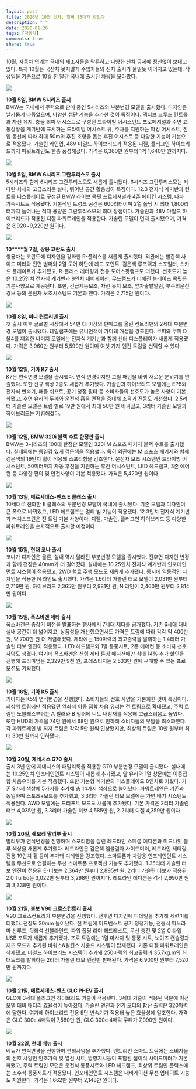 ```yaml
---
layout: post
title: 2020년 10월 신차, 벌써 15대가 넘었다
description: " "
date: 2020-01-26
tags: [자동차]
comments: true
share: true
---
```



10월, 자동차 업계는 국내외 제조사들을 막론하고 다양한 신차 공세에 정신없이 보내고 있다. 특히 10월은 국산차 못지않게 수입차들의 신차 출시가 물밀듯 이어지고 있는데, 작성일을 기준으로 10월 한 달간 국내에 출시된 차량을 모아봤다.

[![](https://post-phinf.pstatic.net/MjAyMDEwMjFfMjMx/MDAxNjAzMjY4NTM5NTQ3.yeedIu7bvOaXmeN5IwE9SvPRX76j0l1ExYIy0cNAX-Ig.fuX1RBXsYqAfDJF4c8D_gV8-Lmjx7UnQK5ztNJAVKdQg.JPEG/P90402936_highRes_bmw-korea-to-release_copy.jpg?type=w1200)](https://post.naver.com/viewer/postView.nhn?volumeNo=29762571&memberNo=3251907#)

**10월 5일, BMW 5시리즈 출시**  
BMW는 국내에서 주력으로 판매 중인 5시리즈의 부분변경 모델을 출시했다. 디자인은 날카롭게 다듬었으며, 다양한 첨단 기능을 추가한 것이 특징이다. 액티브 크루즈 컨트롤과 차선 유지, 충돌 회피 어시스트로 구성된 드라이빙 어시스턴트 프로페셔널과 주변 교통상황을 계기반에 표시하는 드라이빙 어시스트 뷰, 주차를 지원하는 파킹 어시스트, 진입 동선에 따라 최대 50m의 후진 조향을 돕는 후진 어시스트 등 다양한 기능이 기본으로 적용됐다. 가솔린 라인업, 48V 마일드 하이브리드가 적용된 디젤, 플러그인 하이브리드까지 파워트레인도 한층 풍성해졌다. 가격은 6,360만 원부터 1억 1,640만 원까지다.

[![](https://post-phinf.pstatic.net/MjAyMDEwMjFfMjUz/MDAxNjAzMjY4NTQ3NjEw.sJjBZndYZytXbOMV-dZj6p7rKpsma4rjKfBUFZ_Jq40g.kVKEjE_cUCOxiwlx7stZsJaFFBB6voE33yXg_nETlBsg.JPEG/P90402941_highRes_bmw-korea-to-release_copy.jpg?type=w1200)](https://post.naver.com/viewer/postView.nhn?volumeNo=29762571&memberNo=3251907#)

**10월 5일, BMW 6시리즈 그란투리스모 출시**  
5시리즈와 함께 6시리즈 그란투리스모도 새롭게 출시됐다. 6시리즈 그란투리스모는 커다란 차체와 고급스러운 실내, 뛰어난 공간 활용성이 특징이다. 12.3 전자식 계기반과 컨트롤 디스플레이로 구성된 BMW 라이브 콕핏 프로페셔널과 4존 에어컨 시스템, 나파 가죽시트도 적용됐다. 기본적인 트렁크 공간은 600리터이며 2열 폴딩 시 최대 1,800리터까지 늘어나는 적재 용량은 그란투리스모의 최대 장점이다. 가솔린과 48V 마일드 하이브리드가 적용된 디젤 파워트레인을 적용한다. 가솔린 모델이 먼저 출시됐으며, 가격은 8,920~9,220만 원이다.

[![](https://post-phinf.pstatic.net/MjAyMDEwMjFfMjUx/MDAxNjAzMjY4NTU4NDA4.wzPJw7rnHgG--Fpa6qwZuUEvKolQZ-62m5y0SVLwk_Qg.1w0-DlszTSpdCkpWwVt6tyi-HoJC4i_E16Xhrr0UAL8g.JPEG/%EC%BD%94%EB%9E%80%EB%8F%84_R-Plus_copy.jpg?type=w1200)](https://post.naver.com/viewer/postView.nhn?volumeNo=29762571&memberNo=3251907#)

**10****월** **7****일****,** **쌍용 코란도 출시**  
쌍용차는 코란도에 디자인을 강화한 R-플러스를 새롭게 출시했다. 외관에는 빨간색 사이드 미러와 전면 범퍼와 2열 도어 하단에 레드 포인트,  검은색 루프랙과 스포일러, 스키드 플레이트가 추가됐고, R-플러스 레터링과 전용 도어스팟램프도 더했다. 선호도가 높은 10.25인치 전자식 계기반과 9인치 내비게이션, 무드램프가 더해진 블레이즈 콕핏은 기본사양으로 제공된다. 또한, 긴급제동보조,  차선 유지 보조, 앞차출발알림,  부주의운전경보 등의 운전자 보조시스템도 기본화 했다.  가격은 2,715만 원이다.

[![](https://post-phinf.pstatic.net/MjAyMDEwMjFfMTQw/MDAxNjAzMjY4NjExMjk2.KJyPrrCVr6a4oSHVqkIniGkYZkDVV5mkFLZp8zJh8nwg.1iMBzlgSxLlpeb_K-epzMQs_R3zusbe8mpwrMvgsts4g.JPEG/%EC%82%AC%EC%A7%841-MINI_%EC%BD%94%EB%A6%AC%EC%95%84_%EB%89%B4_MINI_%EC%BB%A8%ED%8A%B8%EB%A6%AC%EB%A7%A8_%EC%B6%9C%EC%8B%9C_copy.jpg?type=w1200)](https://post.naver.com/viewer/postView.nhn?volumeNo=29762571&memberNo=3251907#)

**10월 8일, 미니 컨트리맨 출시**  
첫 출시 이후 글로벌 시장에서 54만 대 이상의 판매고를 올린 컨트리맨의 2세대 부분변경 모델이 출시됐다. 테일램프에는 유니언잭이 가미돼 개성을 강조한다. 쿠퍼와 쿠퍼 D 올4를 제외한 나머지 모델에는 전자식 계기반과 함께 센터 디스플레이가 새롭게 적용됐다. 가격은 3,960만 원부터 5,590만 원이며 여섯 가지 엔진 트림을 선택할 수 있다.

[![](https://post-phinf.pstatic.net/MjAyMDEwMjFfMjcx/MDAxNjAzMjY5MDk0MTE2.PHFIw0JGDVSYZ56VZzfaqYoRpK4Vx3etBWWq7sCTf4gg.aOqvPSX8kp4v_LhPnMZFxQK0rxKjSCjdM5fQvu7lRNQg.JPEG/201012_%EA%B8%B0%EC%95%84%EC%9E%90%EB%8F%99%EC%B0%A8%2C_2021%EB%85%84%ED%98%95_K7_%EC%B6%9C%EC%8B%9C_copy.jpg?type=w1200)](https://post.naver.com/viewer/postView.nhn?volumeNo=29762571&memberNo=3251907#)

**10월 12일, 기아 K7 출시**  
K7은 연식변경 모델을 출시했다. 연식 변경이지만 그릴 패턴을 바꿔 새로운 분위기를 연출했다. 또한 신규 색상 2종도 새롭게 추가됐다. 가솔린과 하이브리드 모델에는 EPB와 전자식 변속기, 패들 쉬프트, 공기 청정 필터 등 소비자들의 선호도가 높은 사양이 기본화됐고, 후면 유리의 두께와 운전석 흡음 면적을 증대해 소음과 진동도 개선했다. 2.5리터 가솔린 모델은 트림 별로 19만 원에서 최대 50만 원 비싸졌고, 3리터 가솔린 모델과 하이브리드는 저렴해졌다.

[![](https://post-phinf.pstatic.net/MjAyMDEwMjFfMTU0/MDAxNjAzMjY4NzY0NTkw.alRH7flnbhYtXHhBA6bTLC0k3Ry4hdQpmpnNkh-G4SAg.yfoTi96dD0ioKbgb8x32teFdSvQ_tPqs3hI-3sJECkwg.JPEG/P90403196_highRes_bmw-korea-to-release_copy.jpg?type=w1200)](https://post.naver.com/viewer/postView.nhn?volumeNo=29762571&memberNo=3251907#)

**10월 12일, BMW 320i 블랙** **수트** **한정판 출시**  
BMW는 3시리즈의 100대 한정판 모델인 320i M 스포츠 패키지 블랙 수트를 출시했다. 실내외에는 통일감 있게 검은색을 적용했다. 특히 외관에는 M 스포츠 패키지와 함께 검은색의 19인치 휠이 적용돼 스포티함을 강조한다. 운전자 보조 시스템인 드라이빙 어시스턴트, 50미터까지 자동 후진을 지원하는 후진 어시스턴트, LED 헤드램프, 3존 에어컨 등 다양한 편의 및 안전사양이 기본 적용됐다. 가격은 5,420만 원이다.

[![](https://post-phinf.pstatic.net/MjAyMDEwMjFfMTAg/MDAxNjAzMjY4ODg2Nzc5.4wyX3mQHYUofToHaxMss-FxjiEnx-1YWjjpUaIhI3FUg.q27N5zi9CmKowT7qWbTwg8fY4BMxFoHeZ8Yk_Gw6cMog.JPEG/Mercedes-Benz-E-Class-2021-1280-03_copy.jpg?type=w1200)](https://post.naver.com/viewer/postView.nhn?volumeNo=29762571&memberNo=3251907#)

**10월 13일, 메르세데스-벤츠** **E 클래스** **출시**  
10세대로 진화한 E 클래스의 부분변경 모델이 국내에 출시됐다. 기존 모델과 디자인이 큰 폭으로 바뀌었고, LED 헤드램프는 멀티 빔 기능이 적용됐다. 12.3인치 전자식 계기반과 터치스크린은 전 트림 기본 사양이다. 디젤, 가솔린, 플러그인 하이브리드 등 다양한 파워트레인을 순차적으로 출시할 예정이다.

[![](https://post-phinf.pstatic.net/MjAyMDEwMjFfMTI2/MDAxNjAzMjY4OTc3MTk4.OOzrSvpwGl-Nvyg1XuXp4U2qwzVPIqblPAygs833jqIg.oqoXo3Cv2CkkNAkzmz1vIkPsjpx9lCtGwglTs1NHATUg.JPEG/201015_%28%EC%82%AC%EC%A7%846%29_%ED%98%84%EB%8C%80%EC%B0%A8%2C_%27%EB%8D%94_%EB%89%B4_%EC%BD%94%EB%82%98%27_%EC%B6%9C%EC%8B%9C_copy.jpg?type=w1200)](https://post.naver.com/viewer/postView.nhn?volumeNo=29762571&memberNo=3251907#)

**10월 15일, 현대 코나 출시**  
코나가 디자인은 물론, 실내 역시 달라진 부분변경 모델을 출시했다. 전후면 디자인 변경과 함께 전장은 40mm가 더 길어졌다. 실내에는 10.25인치 전자식 계기반과 인포테인먼트 시스템이 적용됐고, 2WD 험로 주행 모드도 새롭게 추가됐다. 동시에 역동적인 디자인을 적용한 N 라인도 출시했다. 가격은 1.6리터 가솔린 터보 모델이 2,031만 원부터 2,716만 원, 하이브리드 2,365만 원부터 2,981만 원, N 라인이 2,460만 원부터 2,814만 원이다.

[![](https://post-phinf.pstatic.net/MjAyMDEwMjFfMjM5/MDAxNjAzMjY5MDMwMDk0.t_BZY8w8DchfCSs8X6xln6Jj_q-p88M2MSVlQrfvna4g.B7wS-5Xa--YM5zJBzD1btLqOwR4u3CqcuxEDyHzfohUg.JPEG/%ED%98%84%EC%9E%A5%EC%82%AC%EC%A7%84_%EC%95%84%EC%9A%B0%EB%94%94%ED%8F%AD%EC%8A%A4%EB%B0%94%EA%B2%90%EC%BD%94%EB%A6%AC%EC%95%84_%ED%8F%AD%EC%8A%A4%EB%B0%94%EA%B2%90_%EB%B6%80%EB%AC%B8_%EC%8A%88%ED%85%8C%ED%8C%90_%ED%81%AC%EB%9E%8D_%EC%82%AC%EC%9E%A5.jpg?type=w1200)](https://post.naver.com/viewer/postView.nhn?volumeNo=29762571&memberNo=3251907#)

**10월 15일, 폭스바겐 제타 출시**  
폭스바겐은 중장기 비전을 발표하는 행사에서 7세대 제타를 공개했다. 기존 6세대 대비 실내 공간이 더 넓어지고, 상품성을 개선했으면서도 가격은 트림에 따라 각각 약 400만 원, 약 700만 원 더 저렴해졌다. 제타에는 150마력의 최고출력을 발휘하는 1.4리터 가솔린 터보 엔진이 적용됐다. LED 헤드램프와 1열 통풍시트, 2존 에어컨 등 소비자 선호 사양도 챙겼다. 여기에 폭스바겐은 신형 제타 론칭 에디션에만 최대 14% 추가 할인을 진행해 프리미엄은 2,329만 9천 원, 프레스티지는 2,533만 원에 구매할 수 있는 프로모션도 기획했다.

[![](https://post-phinf.pstatic.net/MjAyMDEwMjFfMjg3/MDAxNjAzMjY4NzAxMjM2.QpqzwppWzI7GdxlehUfWXE_hdBbCDJwIDvtHUz-6ty8g.oVRszhUBos4BwRFP4-sC8WcZxOtwvqeUFFksuN6wPgYg.JPEG/191112_%EA%B8%B0%EC%95%84%EC%B0%A8%2C_%EC%8B%A0%ED%98%95_K5_%EC%99%B8%EC%9E%A5_%EA%B3%B5%EA%B0%9C%281%29_copy.jpg?type=w1200)](https://post.naver.com/viewer/postView.nhn?volumeNo=29762571&memberNo=3251907#)

**10월 16일, 기아 K5 출시**  
기아차는 K5의 연식변경을 진행했다. 소비자들의 선호 사양을 기본화한 것이 특징이다. 최상위 트림에만 적용됐던 앞좌석 이중 접합 차음 유리는 전 트림으로 확대됐고, 주력 트림인 노블레스부터는 A 필러와 B 필러에 니트 내장재를 적용해 고급스러움도 높였다. 또한 HUD의 가격을 74만 원에서 68만 원으로 인하해 소비자들의 부담을 최소화했다. 각 파워트레인 별 최저 트림은 각각 5만 원씩 인상됐지만, 최상위 트림은 10만 원부터 최대 30만 원까지 인하됐다.

[![](https://post-phinf.pstatic.net/MjAyMDEwMjFfOTIg/MDAxNjAzMjY5MTQ3MjUy.Dqd9UKtZGNmnJ20kro8-JiH3vwAYrPPzQfhu5ABg7Log.Z1r0HvAoMHg2Gljp7p7kyswq3vt36NJaZk4ivOxNRlAg.JPEG/%EB%8D%94_%EB%89%B4_G70%282%29_copy.jpg?type=w1200)](https://post.naver.com/viewer/postView.nhn?volumeNo=29762571&memberNo=3251907#)

**10월 20일, 제네시스 G70 출시**  
출시 3년 만에 제네시스의 패밀리룩을 적용한 G70 부분변경 모델이 출시됐다. 실내에는 10.25인치 인포테인먼트 시스템이 새롭게 추가됐고, 앞 유리와 1열 창문에는 이중접합 차음유리를 기본 적용했다. 또한 기본형 계기반의 디스플레이도 8인치로 키웠다. 기존 9가지 색상에 5가지를 추가해 총 14가지 색상으로 늘어났다. 파워트레인은 기존과 동일하며 스포츠+모드를 추가했고, 3.3리터 가솔린 터보 모델에는 가변 배기 시스템도 적용된다. AWD 모델에는 드리프트 모드도 새롭게 추가됐다. 기본 가격은 2리터 가솔린 터보 4,035만 원, 3.3리터 가솔린 터보 4,585만 원, 2.2리터 디젤 4,359만 원이다.

[![](https://post-phinf.pstatic.net/MjAyMDEwMjFfOTAg/MDAxNjAzMjY5MjAzMDQ1.xGg2agS7jqOqW7PmFjCP7tcXKxgb6FKAcPzzenTI4xsg.XdlqINv2SnYeNT1NM9YPzuSQzbtmY5-QswZnZ4sjRJog.JPEG/%EC%82%AC%EC%A7%84%EC%9E%90%EB%A3%8C_%EC%8A%A4%ED%83%80%EC%9D%BC%EA%B3%BC_%ED%8E%B8%EC%9D%98%EC%84%B1_%EB%8D%94%ED%95%B4%EC%A7%84_2021%EB%85%84%ED%98%95_%EC%89%90%EB%B3%B4%EB%A0%88_%EB%8D%94_%EB%89%B4_%EB%A7%90%EB%A6%AC%EB%B6%80_%EC%B6%9C%EC%8B%9C_1_co.jpg?type=w1200)](https://post.naver.com/viewer/postView.nhn?volumeNo=29762571&memberNo=3251907#)

**10월 20일, 쉐보레 말리부 출시**  
말리부가 연식변경을 진행하며 스포티함을 살린 레드라인 스페셜 에디션과 미드나잇 블루 색상을 새롭게 추가했다. 레드라인은 검은색 엠블럼과 사이드미러, 레드라인 레터링, 전용 19인치 휠 등이 추가돼 디테일을 강조했다. 스마트폰과 차량용 인포테인먼트 시스템을 무선으로 연결하는 무선 스마트폰 프로젝션 기능도 추가됐다. 1.35리터 가솔린 터보 엔진이 전용된 E-터보는 2,364만 원부터 2,895만 원, 2리터 가솔린 터보가 적용된 2.0 Turbo는 3,022만 원부터 3,298만 원까지다. 레드라인 에디션은 각각 2,990만 원과 3,338만 원이다.

[![](https://post-phinf.pstatic.net/MjAyMDEwMjFfMTI0/MDAxNjAzMjY5MjQ2NzU3.m2zWVEGJ6-obKWeWQk6PRDYkL_05oBTwA6qUZwR8lFgg.GiXFsXnaFERTFXddsmFSe9WkqBFWqpqXMdXILAdH_sog.JPEG/%EC%82%AC%EC%A7%84%EC%9E%90%EB%A3%8C_%EB%B3%BC%EB%B3%B4%EC%9E%90%EB%8F%99%EC%B0%A8_%EC%8B%A0%ED%98%95_%ED%81%AC%EB%A1%9C%EC%8A%A4%EC%BB%A8%ED%8A%B8%EB%A6%AC%28V90%29_%EC%A0%95%EC%B8%A1%EB%A9%B4_copy.jpg?type=w1200)](https://post.naver.com/viewer/postView.nhn?volumeNo=29762571&memberNo=3251907#)

**10월 21일, 볼보 V90 크로스컨트리 출시**  
V90 크로스컨트리가 부분변경을 진행했다. 전후면 디자인에 디테일을 추가해 세련미를 더했다. 전장도 20mm 늘어났다. 전 트림에 어드벤스트 공기 청정기능, 전동식 파노라마 선루프, 뒷좌석 선블라인드, 파워 폴딩 리어 헤드레스트, 무선 충전 및 2열 C 타입 USB 포트가 새롭게 추가됐다. 프로 트림에는 1열 마사지 및 통풍 시트, 노이즈 캔슬링과 재즈 모드가 추가된 바워스&윌킨스 사운드 시스템이 탑재됐다. 기존 디젤 파워트레인은 삭제됐고, 마일드 하이브리드 시스템이 추가돼 250마력의 최고출력과 35.7kg.m의 최대토크를 발휘하는 2리터 가솔린 터보 엔진만 판매된다. 가격은 6,900만 원부터 7,520만 원까지다.

[![](https://post-phinf.pstatic.net/MjAyMDEwMjFfMTE5/MDAxNjAzMjY5NDMyNzk5.VsXjz9CrwzLC5lLTnkAAGOdZFHEqaz36Pb3byj5_UXIg.LP6dWraAEcm9AC8wY52p7kWEm_BXzmPUDpSlRkNtxkEg.JPEG/Mercedes-Benz-GLC-2020-1280-07_copy.jpg?type=w1200)](https://post.naver.com/viewer/postView.nhn?volumeNo=29762571&memberNo=3251907#)

**10월 21일, 메르세데스-벤츠 GLC PHEV 출시**  
GLC에 3세대 플러그인 하이브리드 기술이 적용됐다. 3세대 기술이 적용된 덕분에 이전 모델 대비 배터리 효율성이 높아졌다. 가솔린 엔진과 전기 모터의 합산 출력은 320마력에 달한다. 여기에 하이브리드 전용 9단 변속기가 적용돼 높은 효율성에 일조한다. 가격은 GLC 300e 4매틱이 7,580만 원, GLC 300e 4매틱 쿠페가 7,990만 원이다.  

[![](https://post-phinf.pstatic.net/MjAyMDEwMjJfMTgg/MDAxNjAzMzQ5MDg2OTM3._s1vKMxRHQo_7lLgno0c0fwDYYr-dYBdNKrPDlYsmO8g.3IhbRBnZK6fpjzkLVKw9CLOjRK1BvnFdeoeXMwI2fCgg.JPEG/%28%EC%82%AC%EC%A7%841%29%ED%98%84%EB%8C%80%EC%9E%90%EB%8F%99%EC%B0%A8_%E2%80%982021_%EB%B2%A0%EB%89%B4%E2%80%99_%EC%B6%9C%EC%8B%9C_copy.jpg?type=w1200)](https://post.naver.com/viewer/postView.nhn?volumeNo=29762571&memberNo=3251907#)

**10월 22일, 현대 베뉴 출시**  
베뉴가 연식변경을 진행하며 편의사양을 추가했다. 엔트리인 스마트 트림에는 소비자들의 선호 사양인 인조가죽 및 열선 시트, 방향지시등이 포함된 접이식 사이드미러가 기본화됐고, 주력 트림인 모던은 운전석 통풍시트와 LED 헤드램프, 최상위 트림인 플럭스에는 조수석 통풍시트가 적용됐다. 인포테인먼트 시스템은 내비게이션 무선 업데이트 기능도 지원한다. 가격은 1,662만 원부터 2,148만 원이다.